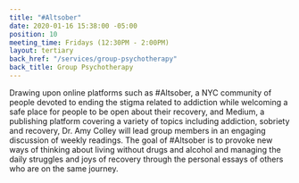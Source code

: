 ```yaml
---
title: "#Altsober"
date: 2020-01-16 15:38:00 -05:00
position: 10
meeting_time: Fridays (12:30PM - 2:00PM)
layout: tertiary
back_href: "/services/group-psychotherapy"
back_title: Group Psychotherapy
---
```


Drawing upon online platforms such as #Altsober, a NYC community of people devoted to ending the stigma related to addiction while welcoming a safe place for people to be open about their recovery, and Medium, a publishing platform covering a variety of topics including addiction, sobriety and recovery, Dr. Amy Colley will lead group members in an engaging discussion of weekly readings. The goal of #Altsober is to provoke new ways of thinking about living without drugs and alcohol and managing the daily struggles and joys of recovery through the personal essays of others who are on the same journey.

